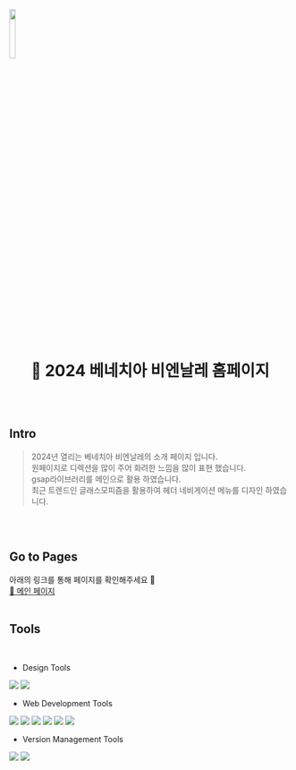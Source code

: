 
<!-- markdownlint-disable MD033 -->
<img src="/" width="15%">

<h1 align="center"> 🎨 2024 베네치아 비엔날레 홈페이지 </h1>
<br>
<br>

<h2>Intro</h2>

> 2024년 열리는 베네치아 비엔날레의 소개 페이지 입니다.<br/>
> 원페이지로 디렉션을 많이 주어 화려한 느낌을 많이 표현 했습니다.<br/>
> gsap라이브러리를 메인으로 활용 하였습니다.<br/>
> 최근 트렌드인 글래스모피즘을 활용하여 헤더 네비게이션 메뉴를 디자인 하였습니다.<br/>
<br/>
<br/>

<h2> Go to Pages </h2>
아래의 링크를 통해 페이지를 확인해주세요 🎯 <br/>
<a href="https://yunheeahn.github.io/Biennale-Onepage/"> 	🎨 메인 페이지 </a>
<br/>
<br/>

<h2>Tools</h2>
<br/>

- Design Tools
<div display="flex">
  <img src="https://img.shields.io/badge/figma-F24E1E?style=for-the-badge&logo=figma&logoColor=white">
  <img src="https://img.shields.io/badge/adobephotoshop-31A8FF?style=for-the-badge&logo=adobephotoshop&logoColor=white">
</div>

- Web Development Tools
<div display="flex">
  <img src="https://img.shields.io/badge/html5-E34F26?style=for-the-badge&logo=html5&logoColor=white">
  <img src="https://img.shields.io/badge/sass-CC6699?style=for-the-badge&logo=sass&logoColor=white">
  <img src="https://img.shields.io/badge/javascript-F7DF1E?style=for-the-badge&logo=javascript&logoColor=white">
  <img src="https://img.shields.io/badge/jquery-0769AD?style=for-the-badge&logo=jquery&logoColor=white">
  <img src="https://img.shields.io/badge/gsap-24FF00?style=for-the-badge&logo=gsap&logoColor=white">
  <img src="https://img.shields.io/badge/fontawesome-528DD7?style=for-the-badge&logo=fontawesome&logoColor=white">
</div>

- Version Management Tools
<div display="flex">
<img src="https://img.shields.io/badge/git-F05032?style=for-the-badge&logo=git&logoColor=white">
<img src="https://img.shields.io/badge/github-181717?style=for-the-badge&logo=github&logoColor=white">
</div>
